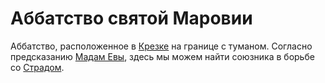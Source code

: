 # Аббатство святой Маровии

Аббатство, расположенное в [Крезке](krezk.md) на границе с туманом. Согласно предсказанию [Мадам Евы](../characters/npc/madam-eva.md), здесь мы можем найти союзника в борьбе со [Страдом](../characters/npc/strahd-von-zarovich.md).
